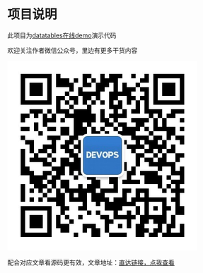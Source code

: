# 项目说明

此项目为[datatables在线demo](https://demo.ops-coffee.cn/datatables/)演示代码

欢迎关注作者微信公众号，里边有更多干货内容

![欢迎关注微信公众号【运维咖啡吧】](/images/qrcode.jpg)

配合对应文章看源码更有效，文章地址：[直达链接，点我查看](https://ops-coffee.cn/s/mx2gjLmO7jHKagGsWF6eJw)